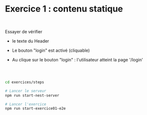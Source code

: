 <!-- .slide: class="center" -->

# Exercice 1 : contenu statique
<br/>

Essayer de vérifier 

 * le texte du Header
  
 * Le bouton "login" est activé (cliquable)
  
 * Au clique sur le bouton "login" : l'utilisateur atteint la page '/login'

<br/>

```bash

cd exercices/steps

# Lancer le serveur
npm run start-nest-server

# Lancer l'exercice
npm run start-exercice01-e2e


```

